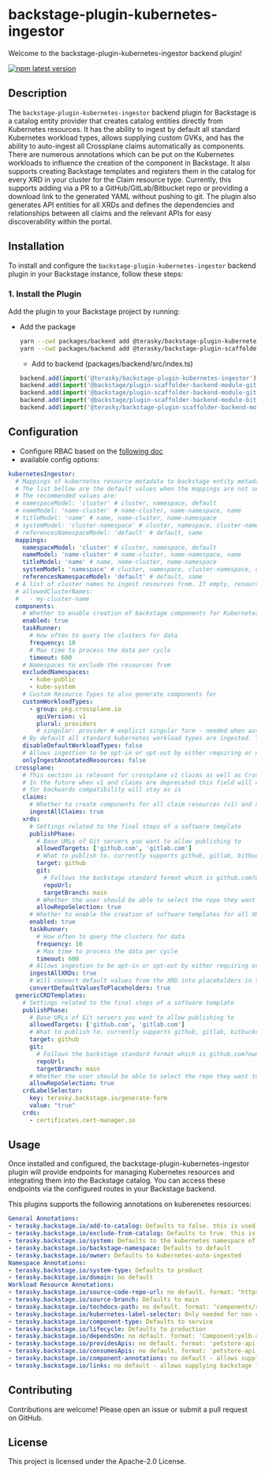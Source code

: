 # backstage-plugin-kubernetes-ingestor

Welcome to the backstage-plugin-kubernetes-ingestor backend plugin!

[![npm latest version](https://img.shields.io/npm/v/@terasky/backstage-plugin-kubernetes-ingestor/latest.svg)](https://www.npmjs.com/package/@terasky/backstage-plugin-kubernetes-ingestor)

## Description

The `backstage-plugin-kubernetes-ingestor` backend plugin for Backstage is a catalog entity provider that creates catalog entities directly from Kubernetes resources. It has the ability to ingest by default all standard Kubernetes workload types, allows supplying custom GVKs, and has the ability to auto-ingest all Crossplane claims automatically as components. There are numerous annotations which can be put on the Kubernetes workloads to influence the creation of the component in Backstage. It also supports creating Backstage templates and registers them in the catalog for every XRD in your cluster for the Claim resource type. Currently, this supports adding via a PR to a GitHub/GitLab/Bitbucket repo or providing a download link to the generated YAML without pushing to git. The plugin also generates API entities for all XRDs and defines the dependencies and relationships between all claims and the relevant APIs for easy discoverability within the portal.

## Installation

To install and configure the `backstage-plugin-kubernetes-ingestor` backend plugin in your Backstage instance, follow these steps:

### 1. Install the Plugin

Add the plugin to your Backstage project by running:

* Add the package
  ```bash
  yarn --cwd packages/backend add @terasky/backstage-plugin-kubernetes-ingestor
  yarn --cwd packages/backend add @terasky/backstage-plugin-scaffolder-backend-module-terasky-utils
  ```
  * Add to backend (packages/backend/src/index.ts)
  ```javascript
  backend.add(import('@terasky/backstage-plugin-kubernetes-ingestor'));
  backend.add(import('@backstage/plugin-scaffolder-backend-module-github'));
  backend.add(import('@backstage/plugin-scaffolder-backend-module-gitlab'));
  backend.add(import('@backstage/plugin-scaffolder-backend-module-bitbucket'));
  backend.add(import('@terasky/backstage-plugin-scaffolder-backend-module-terasky-utils'));
  ```

## Configuration
* Configure RBAC based on the [following doc](./K8S_RBAC.md)
* available config options:
```yaml
kubernetesIngestor:
  # Mappings of kubernetes resource metadata to backstage entity metadata
  # The list bellow are the default values when the mappings are not set in the app-config.yaml
  # The recommended values are:
  # namespaceModel: 'cluster' # cluster, namespace, default
  # nameModel: 'name-cluster' # name-cluster, name-namespace, name
  # titleModel: 'name' # name, name-cluster, name-namespace
  # systemModel: 'cluster-namespace' # cluster, namespace, cluster-namespace, default
  # referencesNamespaceModel: 'default' # default, same
  mappings:
    namespaceModel: 'cluster' # cluster, namespace, default
    nameModel: 'name-cluster' # name-cluster, name-namespace, name
    titleModel: 'name' # name, name-cluster, name-namespace
    systemModel: 'namespace' # cluster, namespace, cluster-namespace, default
    referencesNamespaceModel: 'default' # default, same
  # A list of cluster names to ingest resources from. If empty, resources from all clusters under kubernetes.clusterLocatorMethods.clusters will be ingested.
  # allowedClusterNames:
  #   - my-cluster-name
  components:
    # Whether to enable creation of backstage components for Kubernetes workloads
    enabled: true
    taskRunner:
      # How often to query the clusters for data
      frequency: 10
      # Max time to process the data per cycle
      timeout: 600
    # Namespaces to exclude the resources from
    excludedNamespaces:
      - kube-public
      - kube-system
    # Custom Resource Types to also generate components for
    customWorkloadTypes:
      - group: pkg.crossplane.io
        apiVersion: v1
        plural: providers
        # singular: provider # explicit singular form - needed when auto-detection fails
    # By default all standard kubernetes workload types are ingested. This allows you to disable this behavior
    disableDefaultWorkloadTypes: false
    # Allows ingestion to be opt-in or opt-out by either requiring or not a dedicated annotation to ingest a resource (terasky.backstage.io/add-to-catalog or terasky.backstage.io/exclude-from-catalog)
    onlyIngestAnnotatedResources: false
  crossplane:
    # This section is relevant for crossplane v1 claims as well as Crossplane v2 XRs.
    # In the future when v1 and claims are deprecated this field will change names but currently 
    # for backwards compatibility will stay as is
    claims:
      # Whether to create components for all claim resources (v1) and XRs (v2) in your cluster
      ingestAllClaims: true
    xrds:
      # Settings related to the final steps of a software template
      publishPhase:
        # Base URLs of Git servers you want to allow publishing to
        allowedTargets: ['github.com', 'gitlab.com']
        # What to publish to. currently supports github, gitlab, bitbucket, and YAML (provides a link to download the file)
        target: github
        git:
          # Follows the backstage standard format which is github.com?owner=<REPO OWNER>&repo=<REPO NAME>
          repoUrl:
          targetBranch: main
        # Whether the user should be able to select the repo they want to push the manifest to or not
        allowRepoSelection: true
      # Whether to enable the creation of software templates for all XRDs
      enabled: true
      taskRunner:
        # How often to query the clusters for data
        frequency: 10
        # Max time to process the data per cycle
        timeout: 600
      # Allows ingestion to be opt-in or opt-out by either requiring or not a dedicated annotation to ingest a xrd (terasky.backstage.io/add-to-catalog or terasky.backstage.io/exclude-from-catalog)
      ingestAllXRDs: true
      # Will convert default values from the XRD into placeholders in the UI instead of always adding them to the generated manifest.
      convertDefaultValuesToPlaceholders: true
  genericCRDTemplates:
    # Settings related to the final steps of a software template
    publishPhase:
      # Base URLs of Git servers you want to allow publishing to
      allowedTargets: ['github.com', 'gitlab.com']
      # What to publish to. currently supports github, gitlab, bitbucket, and YAML (provides a link to download the file)
      target: github
      git:
        # Follows the backstage standard format which is github.com?owner=<REPO OWNER>&repo=<REPO NAME>
        repoUrl:
        targetBranch: main
      # Whether the user should be able to select the repo they want to push the manifest to or not
      allowRepoSelection: true
    crdLabelSelector:
      key: terasky.backstage.io/generate-form
      value: "true"
    crds:
      - certificates.cert-manager.io
```

## Usage
Once installed and configured, the backstage-plugin-kubernetes-ingestor plugin will provide endpoints for managing Kubernetes resources and integrating them into the Backstage catalog. You can access these endpoints via the configured routes in your Backstage backend.

This plugins supports the following annotations on kuberenetes resources:
```yaml
General Annotations:
- terasky.backstage.io/add-to-catalog: Defaults to false. this is used when onlyIngestAnnotatedResources is set to true and or when ingestAllXRDs is set to false in the app-config.yaml
- terasky.backstage.io/exclude-from-catalog: Defaults to true. this is used when onlyIngestAnnotatedResources is set to false and or when ingestAllXRDs is set to true in the app-config.yaml
- terasky.backstage.io/system: Defaults to the kubernetes namespace of the resource
- terasky.backstage.io/backstage-namespace: Defaults to default
- terasky.backstage.io/owner: Defaults to kubernetes-auto-ingested
Namespace Annotations:
- terasky.backstage.io/system-type: Defaults to product
- terasky.backstage.io/domain: no default
Workload Resource Annotations:
- terasky.backstage.io/source-code-repo-url: no default. format: "https://github.com/dambor/yelb-catalog"
- terasky.backstage.io/source-branch: Defaults to main
- terasky.backstage.io/techdocs-path: no default. format: "components/redis-server"
- terasky.backstage.io/kubernetes-label-selector: Only needed for non crossplane claims. in the format of 'app=yelb-ui,tier=frontend'
- terasky.backstage.io/component-type: Defaults to service
- terasky.backstage.io/lifecycle: Defaults to production
- terasky.backstage.io/dependsOn: no default. format: 'Component:yelb-appserver'
- terasky.backstage.io/providesApis: no default. format: 'petstore-api,other-ns/other-api'
- terasky.backstage.io/consumesApis: no default. format: 'petstore-api,other-ns/other-api'
- terasky.backstage.io/component-annotations: no default - allows supplying nested annotation key value pairs to be added to components. format: 'test.terasky.com/example=dummy-value,demo=example'
- terasky.backstage.io/links: no default - allows supplying backstage links to add to your component. format: '[{"url": "https://docs.crossplane.io/","title": "Crossplane Docs","icon": "docs"}]'
```


## Contributing
Contributions are welcome! Please open an issue or submit a pull request on GitHub.

## License
This project is licensed under the Apache-2.0 License.
